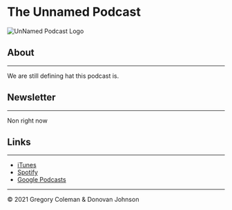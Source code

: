 # The Unnamed Podcast

![UnNamed Podcast Logo](images/unname-podcast.png)


## About
---
We are still defining hat this podcast is.


## Newsletter
---
Non right now


## Links
---

- [iTunes](https://podcasts.apple.com/us/podcast/unnamed-podcast/id1591027552)
- [Spotify](https://open.spotify.com/show/5US5vNx1CYfMNqXkr1y8U3)
- [Google Podcasts](https://podcasts.google.com/feed/aHR0cHM6Ly9ncmVnb3J5Y29sZW1hbi5naXRodWIuaW8vemVyb2RheS1wb2RjYXN0L3BvZGNhc3QueG1s)


---
&copy; 2021 Gregory Coleman & Donovan Johnson

